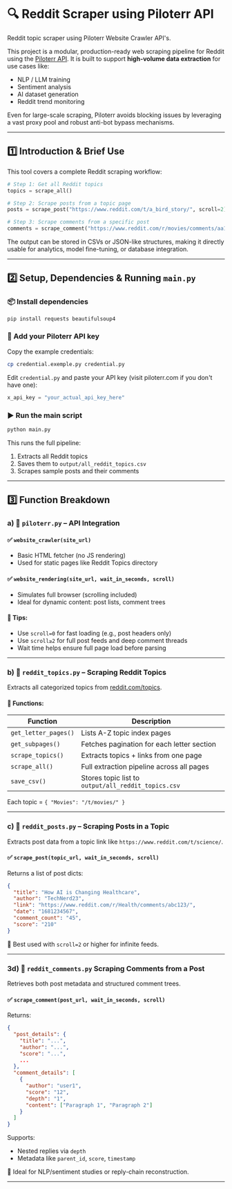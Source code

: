 # 🔍 Reddit Scraper using Piloterr API
Reddit topic scraper using Piloterr Website Crawler API's.

This project is a modular, production-ready web scraping pipeline for Reddit using the [Piloterr API](https://piloterr.com). It is built to support **high-volume data extraction** for use cases like:

- NLP / LLM training  
- Sentiment analysis  
- AI dataset generation  
- Reddit trend monitoring  

Even for large-scale scraping, Piloterr avoids blocking issues by leveraging a vast proxy pool and robust anti-bot bypass mechanisms.

---

## 1️⃣ Introduction & Brief Use

This tool covers a complete Reddit scraping workflow:

```python
# Step 1: Get all Reddit topics
topics = scrape_all()

# Step 2: Scrape posts from a topic page
posts = scrape_post("https://www.reddit.com/t/a_bird_story/", scroll=2)

# Step 3: Scrape comments from a specific post
comments = scrape_comment("https://www.reddit.com/r/movies/comments/aa1vas/mr_rogers_biopic_starring_tom_hanks_officially/")
````

The output can be stored in CSVs or JSON-like structures, making it directly usable for analytics, model fine-tuning, or database integration.

---

## 2️⃣ Setup, Dependencies & Running `main.py`

### 📦 Install dependencies

```bash
pip install requests beautifulsoup4
```

### 🔐 Add your Piloterr API key

Copy the example credentials:

```bash
cp credential.exemple.py credential.py
```

Edit `credential.py` and paste your API key (visit piloterr.com if you don't have one):

```python
x_api_key = "your_actual_api_key_here"
```

### ▶️ Run the main script

```bash
python main.py
```

This runs the full pipeline:

1. Extracts all Reddit topics
2. Saves them to `output/all_reddit_topics.csv`
3. Scrapes sample posts and their comments

---

## 3️⃣ Function Breakdown

### a) 🔌 `piloterr.py` – API Integration

#### ✅ `website_crawler(site_url)`

* Basic HTML fetcher (no JS rendering)
* Used for static pages like Reddit Topics directory

#### ✅ `website_rendering(site_url, wait_in_seconds, scroll)`

* Simulates full browser (scrolling included)
* Ideal for dynamic content: post lists, comment trees

#### 🧠 Tips:

* Use `scroll=0` for fast loading (e.g., post headers only)
* Use `scroll≥2` for full post feeds and deep comment threads
* Wait time helps ensure full page load before parsing

---

### b) 🧠 `reddit_topics.py` – Scraping Reddit Topics

Extracts all categorized topics from [reddit.com/topics](https://www.reddit.com/topics).

#### 🔁 Functions:

| Function             | Description                                         |
| -------------------- | --------------------------------------------------- |
| `get_letter_pages()` | Lists A-Z topic index pages                         |
| `get_subpages()`     | Fetches pagination for each letter section          |
| `scrape_topics()`    | Extracts topics + links from one page               |
| `scrape_all()`       | Full extraction pipeline across all pages           |
| `save_csv()`         | Stores topic list to `output/all_reddit_topics.csv` |

Each topic = `{ "Movies": "/t/movies/" }`

---

### c) 📰 `reddit_posts.py` – Scraping Posts in a Topic

Extracts post data from a topic link like `https://www.reddit.com/t/science/`.

#### ✅ `scrape_post(topic_url, wait_in_seconds, scroll)`

Returns a list of post dicts:

```json
{
  "title": "How AI is Changing Healthcare",
  "author": "TechNerd23",
  "link": "https://www.reddit.com/r/Health/comments/abc123/",
  "date": "1681234567",
  "comment_count": "45",
  "score": "210"
}
```

📌 Best used with `scroll=2` or higher for infinite feeds.

---

### 3d) 💬 `reddit_comments.py` Scraping Comments from a Post

Retrieves both post metadata and structured comment trees.

#### ✅ `scrape_comment(post_url, wait_in_seconds, scroll)`

Returns:

```json
{
  "post_details": {
    "title": "...",
    "author": "...",
    "score": "...",
    ...
  },
  "comment_details": [
    {
      "author": "user1",
      "score": "12",
      "depth": "1",
      "content": ["Paragraph 1", "Paragraph 2"]
    }
  ]
}
```

Supports:

* Nested replies via `depth`
* Metadata like `parent_id`, `score`, `timestamp`

📌 Ideal for NLP/sentiment studies or reply-chain reconstruction.

---
